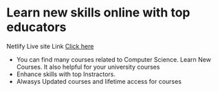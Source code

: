 <h1> Learn new skills online with top educators</h1>
<p> Netlify Live site Link <a href="https://educational-website-rakibemon.netlify.app/" target="_blank"> Click here </a></p>
<ul>
    <li> You can find many courses related to Computer Science. Learn New Courses. It also helpful for your university courses </li>
    <li> Enhance skills with top Instractors.</li>
    <li> Alwasys Updated courses and lifetime access for courses </li>
</ul>